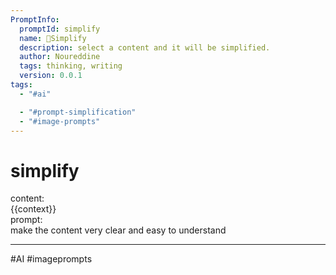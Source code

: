 ```yaml
---
PromptInfo:
  promptId: simplify
  name: 👼Simplify
  description: select a content and it will be simplified.
  author: Noureddine
  tags: thinking, writing
  version: 0.0.1
tags:
  - "#ai"

  - "#prompt-simplification"
  - "#image-prompts"
---
```


# simplify

content:  
{{context}}  
prompt:  
make the content very clear and easy to understand

---

#AI #imageprompts
